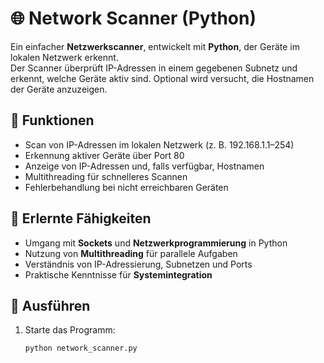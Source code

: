 # 🌐 Network Scanner (Python)

Ein einfacher **Netzwerkscanner**, entwickelt mit **Python**, der Geräte im lokalen Netzwerk erkennt.  
Der Scanner überprüft IP-Adressen in einem gegebenen Subnetz und erkennt, welche Geräte aktiv sind. Optional wird versucht, die Hostnamen der Geräte anzuzeigen.

## 🎯 Funktionen
- Scan von IP-Adressen im lokalen Netzwerk (z. B. 192.168.1.1–254)  
- Erkennung aktiver Geräte über Port 80  
- Anzeige von IP-Adressen und, falls verfügbar, Hostnamen  
- Multithreading für schnelleres Scannen  
- Fehlerbehandlung bei nicht erreichbaren Geräten  

## 🧠 Erlernte Fähigkeiten
- Umgang mit **Sockets** und **Netzwerkprogrammierung** in Python  
- Nutzung von **Multithreading** für parallele Aufgaben  
- Verständnis von IP-Adressierung, Subnetzen und Ports  
- Praktische Kenntnisse für **Systemintegration**  

## 🚀 Ausführen
1. Starte das Programm:
   ```bash
   python network_scanner.py
